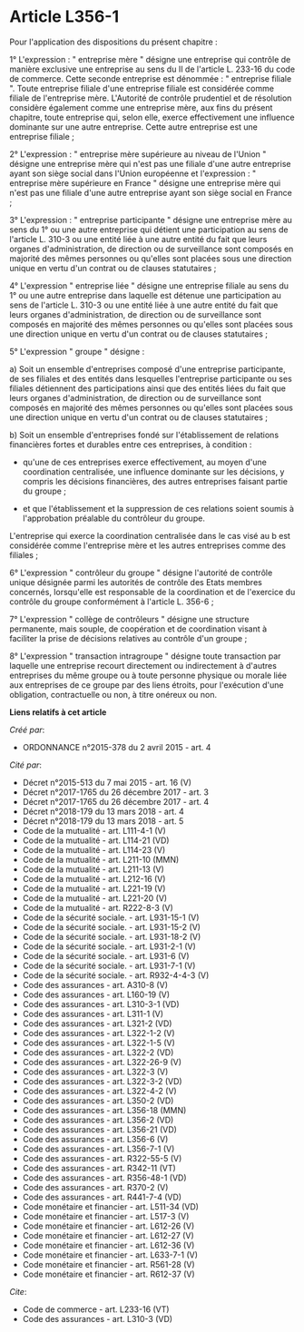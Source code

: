 # Article L356-1

Pour l'application des dispositions du présent chapitre : 

1° L'expression : " entreprise mère " désigne une entreprise qui contrôle de manière exclusive une entreprise au sens du II
de l'article L. 233-16 du code de commerce. Cette seconde entreprise est dénommée : " entreprise filiale ". Toute entreprise
filiale d'une entreprise filiale est considérée comme filiale de l'entreprise mère. L'Autorité de contrôle prudentiel et de
résolution considère également comme une entreprise mère, aux fins du présent chapitre, toute entreprise qui, selon elle,
exerce effectivement une influence dominante sur une autre entreprise. Cette autre entreprise est une entreprise filiale ; 

2° L'expression : " entreprise mère supérieure au niveau de l'Union " désigne une entreprise mère qui n'est pas une filiale
d'une autre entreprise ayant son siège social dans l'Union européenne et l'expression : " entreprise mère supérieure en
France " désigne une entreprise mère qui n'est pas une filiale d'une autre entreprise ayant son siège social en France ; 

3° L'expression : " entreprise participante " désigne une entreprise mère au sens du 1° ou une autre entreprise qui détient
une participation au sens de l'article L. 310-3 ou une entité liée à une autre entité du fait que leurs organes
d'administration, de direction ou de surveillance sont composés en majorité des mêmes personnes ou qu'elles sont placées sous
une direction unique en vertu d'un contrat ou de clauses statutaires ; 

4° L'expression " entreprise liée " désigne une entreprise filiale au sens du 1° ou une autre entreprise dans laquelle est
détenue une participation au sens de l'article L. 310-3 ou une entité liée à une autre entité du fait que leurs organes
d'administration, de direction ou de surveillance sont composés en majorité des mêmes personnes ou qu'elles sont placées sous
une direction unique en vertu d'un contrat ou de clauses statutaires ; 

5° L'expression " groupe " désigne : 

a) Soit un ensemble d'entreprises composé d'une entreprise participante, de ses filiales et des entités dans lesquelles
l'entreprise participante ou ses filiales détiennent des participations ainsi que des entités liées du fait que leurs organes
d'administration, de direction ou de surveillance sont composés en majorité des mêmes personnes ou qu'elles sont placées sous
une direction unique en vertu d'un contrat ou de clauses statutaires ; 

b) Soit un ensemble d'entreprises fondé sur l'établissement de relations financières fortes et durables entre ces
entreprises, à condition :

- qu'une de ces entreprises exerce effectivement, au moyen d'une coordination centralisée, une influence dominante sur les
décisions, y compris les décisions financières, des autres entreprises faisant partie du groupe ;

- et que l'établissement et la suppression de ces relations soient soumis à l'approbation préalable du contrôleur du groupe. 

L'entreprise qui exerce la coordination centralisée dans le cas visé au b est considérée comme l'entreprise mère et les
autres entreprises comme des filiales ; 

6° L'expression " contrôleur du groupe " désigne l'autorité de contrôle unique désignée parmi les autorités de contrôle des
Etats membres concernés, lorsqu'elle est responsable de la coordination et de l'exercice du contrôle du groupe conformément à
l'article L. 356-6 ; 

7° L'expression " collège de contrôleurs " désigne une structure permanente, mais souple, de coopération et de coordination
visant à faciliter la prise de décisions relatives au contrôle d'un groupe ; 

8° L'expression " transaction intragroupe " désigne toute transaction par laquelle une entreprise recourt directement ou
indirectement à d'autres entreprises du même groupe ou à toute personne physique ou morale liée aux entreprises de ce groupe
par des liens étroits, pour l'exécution d'une obligation, contractuelle ou non, à titre onéreux ou non.

**Liens relatifs à cet article**

_Créé par_:

  - ORDONNANCE n°2015-378 du 2 avril 2015 - art. 4

_Cité par_:

  - Décret n°2015-513 du 7 mai 2015 - art. 16 (V)
  - Décret n°2017-1765 du 26 décembre 2017 - art. 3
  - Décret n°2017-1765 du 26 décembre 2017 - art. 4
  - Décret n°2018-179 du 13 mars 2018 - art. 4
  - Décret n°2018-179 du 13 mars 2018 - art. 5
  - Code de la mutualité - art. L111-4-1 (V)
  - Code de la mutualité - art. L114-21 (VD)
  - Code de la mutualité - art. L114-23 (V)
  - Code de la mutualité - art. L211-10 (MMN)
  - Code de la mutualité - art. L211-13 (V)
  - Code de la mutualité - art. L212-16 (V)
  - Code de la mutualité - art. L221-19 (V)
  - Code de la mutualité - art. L221-20 (V)
  - Code de la mutualité - art. R222-8-3 (V)
  - Code de la sécurité sociale. - art. L931-15-1 (V)
  - Code de la sécurité sociale. - art. L931-15-2 (V)
  - Code de la sécurité sociale. - art. L931-18-2 (V)
  - Code de la sécurité sociale. - art. L931-2-1 (V)
  - Code de la sécurité sociale. - art. L931-6 (V)
  - Code de la sécurité sociale. - art. L931-7-1 (V)
  - Code de la sécurité sociale. - art. R932-4-4-3 (V)
  - Code des assurances - art. A310-8 (V)
  - Code des assurances - art. L160-19 (V)
  - Code des assurances - art. L310-3-1 (VD)
  - Code des assurances - art. L311-1 (V)
  - Code des assurances - art. L321-2 (VD)
  - Code des assurances - art. L322-1-2 (V)
  - Code des assurances - art. L322-1-5 (V)
  - Code des assurances - art. L322-2 (VD)
  - Code des assurances - art. L322-26-9 (V)
  - Code des assurances - art. L322-3 (V)
  - Code des assurances - art. L322-3-2 (VD)
  - Code des assurances - art. L322-4-2 (V)
  - Code des assurances - art. L350-2 (VD)
  - Code des assurances - art. L356-18 (MMN)
  - Code des assurances - art. L356-2 (VD)
  - Code des assurances - art. L356-21 (VD)
  - Code des assurances - art. L356-6 (V)
  - Code des assurances - art. L356-7-1 (V)
  - Code des assurances - art. R322-55-5 (V)
  - Code des assurances - art. R342-11 (VT)
  - Code des assurances - art. R356-48-1 (VD)
  - Code des assurances - art. R370-2 (V)
  - Code des assurances - art. R441-7-4 (VD)
  - Code monétaire et financier - art. L511-34 (VD)
  - Code monétaire et financier - art. L517-3 (V)
  - Code monétaire et financier - art. L612-26 (V)
  - Code monétaire et financier - art. L612-27 (V)
  - Code monétaire et financier - art. L612-36 (V)
  - Code monétaire et financier - art. L633-7-1 (V)
  - Code monétaire et financier - art. R561-28 (V)
  - Code monétaire et financier - art. R612-37 (V)

_Cite_:

  - Code de commerce - art. L233-16 (VT)
  - Code des assurances - art. L310-3 (VD)
